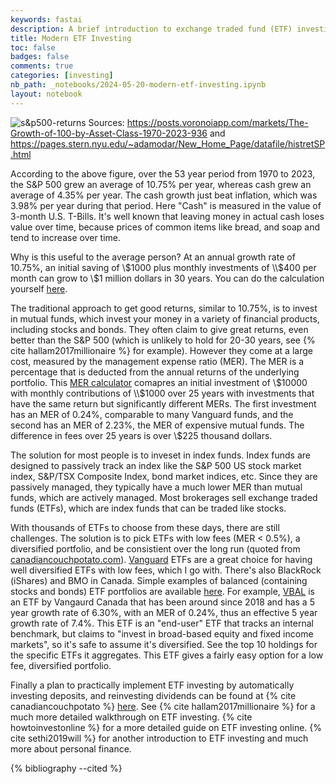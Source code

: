 ```yaml
---
keywords: fastai
description: A brief introduction to exchange traded fund (ETF) investing for Canadian investors.
title: Modern ETF Investing
toc: false 
badges: false
comments: true
categories: [investing]
nb_path: _notebooks/2024-05-20-modern-etf-investing.ipynb
layout: notebook
---
```


<!--
#################################################
### THIS FILE WAS AUTOGENERATED! DO NOT EDIT! ###
#################################################
# file to edit: _notebooks/2024-05-20-modern-etf-investing.ipynb
-->

<div class="container" id="notebook-container">
        
<div class="cell border-box-sizing text_cell rendered"><div class="inner_cell">
<div class="text_cell_render border-box-sizing rendered_html">
<p><img src="/fastpages/images/copied_from_nb/sandp500returns.png" alt="s&amp;p500-returns">
Sources: <a href="https://posts.voronoiapp.com/markets/The-Growth-of-100-by-Asset-Class-1970-2023-936">https://posts.voronoiapp.com/markets/The-Growth-of-100-by-Asset-Class-1970-2023-936</a> and <a href="https://pages.stern.nyu.edu/~adamodar/New_Home_Page/datafile/histretSP.html">https://pages.stern.nyu.edu/~adamodar/New_Home_Page/datafile/histretSP.html</a></p>

</div>
</div>
</div>
<div class="cell border-box-sizing text_cell rendered"><div class="inner_cell">
<div class="text_cell_render border-box-sizing rendered_html">
<p>According to the above figure, over the 53 year period from 1970 to 2023, the S&amp;P 500 grew an average of 10.75% per year, whereas cash grew an average of 4.35% per year. 
The cash growth just beat inflation, which was 3.98% per year during that period. Here "Cash" is measured in the value of 3-month U.S. T-Bills. It's well known that leaving money
in actual cash loses value over time, because prices of common items like bread, and soap and tend to increase over time.</p>
<p>Why is this useful to the average person? At an annual growth rate of 10.75%, an initial saving of \$1000 plus monthly investments of \\$400 per month can grow to \$1 million dollars in 30 years. You can do the calculation yourself <a href="https://www.dinkytown.net/java/savings-calculator-canadian.html">here</a>.</p>
<p>The traditional approach to get good returns, similar to 10.75%, is to invest in mutual funds, which invest your money in a variety of financial products, including stocks and bonds. They often claim to give great returns, even better than the S&amp;P 500 (which is unlikely to hold for 20-30 years, see {% cite hallam2017millionaire %} for example). However they come at a large cost, measured by the management expense ratio (MER). The MER is a percentage that is deducted from the annual returns of the underlying portfolio. This <a href="https://learningtofi.com/mer-fee-calculator/">MER calculator</a> comapres an initial investment of \$10000 with monthly contributions of \\$1000 over 25 years
with investments that have the same return but significantly different MERs. The first investment has an MER of 0.24%, comparable to many Vanguard funds, and the second has an MER of 2.23%, the MER of expensive mutual funds. The difference in fees over 25 years is over \$225 thousand dollars.</p>
<p>The solution for most people is to inveset in index funds. Index funds are designed to passively track an index like the S&amp;P 500 US stock market index, S&amp;P/TSX Composite Index, bond market indices, etc. Since they are passively managed, they typically have a much lower MER than mutual funds, which are actively managed. Most brokerages sell exchange traded funds (ETFs), which are index funds that can be traded like stocks.</p>
<p>With thousands of ETFs to choose from these days, there are still challenges. The solution is to pick ETFs with low fees (MER &lt; 0.5%), a diversified portfolio, and be consistient over the long run (quoted from <a href="https://canadiancouchpotato.com/model-portfolios/">canadiancouchpotato.com</a>). <a href="https://www.vanguard.ca/en/investor/home">Vanguard</a> ETFs are a great choice for having well diversified ETFs with low fees, which I go with. There's also BlackRock (iShares) and BMO in Canada. Simple examples of balanced (containing stocks and bonds) ETF portfolios are available <a href="https://canadiancouchpotato.com/model-portfolios/">here</a>. For example, <a href="https://www.vanguard.ca/en/investor/products/products-group/etfs/VBAL">VBAL</a> is an ETF by Vangaurd Canada that has been around since 2018 and has a 5 year growth rate of 6.30%, with an MER of 0.24%, thus an effective 5 year growth rate of 7.4%. This ETF is an "end-user" ETF that tracks an internal benchmark, but claims to "invest in broad-based equity and fixed income markets", so it's safe to assume it's diversified. See the top 10 holdings for the specific ETFs it aggregates. This ETF gives a fairly easy option for a low fee, diversified portfolio.</p>
<p>Finally a plan to practically implement ETF investing by automatically investing deposits, and reinvesting dividends can be found at {% cite canadiancouchpotato %} <a href="https://canadiancouchpotato.com/2020/01/28/how-to-set-up-a-hands-off-etf-portfolio/">here</a>. See {% cite hallam2017millionaire %} for a much more detailed walkthrough on ETF investing. {% cite howtoinvestonline %} for a more detailed guide on ETF investing online. {% cite sethi2019will %} for another introduction to ETF investing and much more about personal finance.</p>

</div>
</div>
</div>
<div class="cell border-box-sizing text_cell rendered"><div class="inner_cell">
<div class="text_cell_render border-box-sizing rendered_html">
<p>{% bibliography --cited %}</p>

</div>
</div>
</div>
</div>
 

